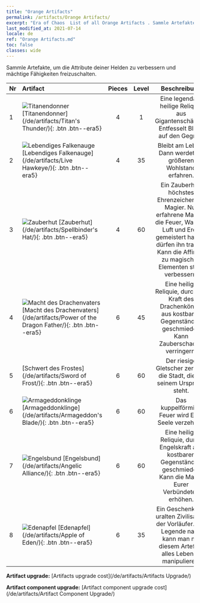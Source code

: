 ```yaml
---
title: "Orange Artifacts"
permalink: /artifacts/Orange Artifacts/
excerpt: "Era of Chaos  List of all Orange Artifacts . Sammle Artefakte, um die Attribute deiner Helden zu verbessern und mächtige Fähigkeiten freizuschalten."
last_modified_at: 2021-07-14
locale: de
ref: "Orange Artifacts.md"
toc: false
classes: wide
---
```


  Sammle Artefakte, um die Attribute deiner Helden zu verbessern und mächtige Fähigkeiten freizuschalten.

  |  Nr  |    Artifact    | Pieces |  Level | Beschreibung   |
  |:-----|:---------------|:------:|:------:|:--------------:|
  | 1   | ![Titanendonner](/images/t/icon_artifact_42.png) [Titanendonner](/de/artifacts/Titan's Thunder/){: .btn .btn--era5} | 4 | 1 | Eine legendäre heilige Reliquie aus Gigantenschätzen. Entfesselt Blitze auf den Gegner. |
  | 2   | ![Lebendiges Falkenauge](/images/t/icon_artifact_33.png) [Lebendiges Falkenauge](/de/artifacts/Live Hawkeye/){: .btn .btn--era5} | 4 | 35 | Bleibt am Leben. Dann werdet Ihr größeren Wohlstand erfahren. |
  | 3   | ![Zauberhut](/images/t/icon_artifact_46.png) [Zauberhut](/de/artifacts/Spellbinder's Hat/){: .btn .btn--era5} | 4 | 60 | Ein Zauberhut, höchstes Ehrenzeichen für Magier. Nur erfahrene Magier, die Feuer, Wasser, Luft und Erde gemeistert haben, dürfen ihn tragen. Kann die Affinität zu magischen Elementen stark verbessern. |
  | 4   | ![Macht des Drachenvaters](/images/t/icon_artifact_40.png) [Macht des Drachenvaters](/de/artifacts/Power of the Dragon Father/){: .btn .btn--era5} | 6 | 45 | Eine heilige Reliquie, durch die Kraft des Drachenkönigs aus kostbaren Gegenständen geschmiedet. Kann Zauberschaden verringern. |
  | 5   | [Schwert des Frostes](/de/artifacts/Sword of Frost/){: .btn .btn--era5} | 6 | 60 | Der riesige Gletscher zerstört die Stadt, die an seinem Ursprung steht. |
  | 6   | ![Armageddonklinge](/images/t/icon_artifact_44.png) [Armageddonklinge](/de/artifacts/Armageddon's Blade/){: .btn .btn--era5} | 6 | 60 | Das kuppelförmige Feuer wird Eure Seele verzehren. |
  | 7   | ![Engelsbund](/images/t/icon_artifact_41.png) [Engelsbund](/de/artifacts/Angelic Alliance/){: .btn .btn--era5} | 6 | 60 | Eine heilige Reliquie, durch Engelskraft aus kostbaren Gegenständen geschmiedet. Kann die Macht Eurer Verbündeten erhöhen. |
  | 8   | ![Edenapfel](/images/t/icon_artifact_49.png) [Edenapfel](/de/artifacts/Apple of Eden/){: .btn .btn--era5} | 6 | 35 | Ein Geschenk der uralten Zivilisation der Vorläufer. Der Legende nach kann man mit diesem Artefakt alles Lebende manipulieren. |


  **Artifact upgrade:** [Artifacts upgrade cost](/de/artifacts/Artifacts Upgrade/)

 **Artifact component upgrade:** [Artifact component upgrade cost](/de/artifacts/Artifact Component Upgrade/)

